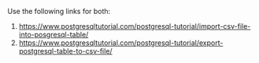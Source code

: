 Use the following links for both:

1. https://www.postgresqltutorial.com/postgresql-tutorial/import-csv-file-into-posgresql-table/
2. https://www.postgresqltutorial.com/postgresql-tutorial/export-postgresql-table-to-csv-file/